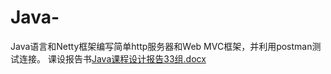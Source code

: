 # Java-
Java语言和Netty框架编写简单http服务器和Web MVC框架，并利用postman测试连接。
课设报告书[Java课程设计报告33组.docx](https://github.com/King-lby/Java-/files/6553112/Java.33.docx)


